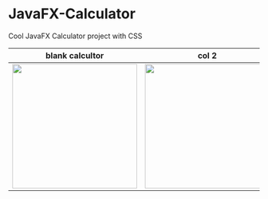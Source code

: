 # JavaFX-Calculator
Cool JavaFX Calculator project with CSS

| blank calcultor      | col 2      |
|------------|-------------|
| <img src="https://user-images.githubusercontent.com/61653989/108147513-08597e00-70e0-11eb-9b76-4faba0ea88b2.jpg" width="250"> | <img src="https://mk0jobadderjftub56m0.kinstacdn.com/wp-content/uploads/stackoverflow.com-300.jpg" width="250"> |
